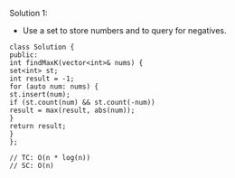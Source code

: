 Solution 1:
​
- Use a set to store numbers and to query for negatives.
​
```
class Solution {
public:
int findMaxK(vector<int>& nums) {
set<int> st;
int result = -1;
for (auto num: nums) {
st.insert(num);
if (st.count(num) && st.count(-num))
result = max(result, abs(num));
}
return result;
}
};
​
// TC: O(n * log(n))
// SC: O(n)
```